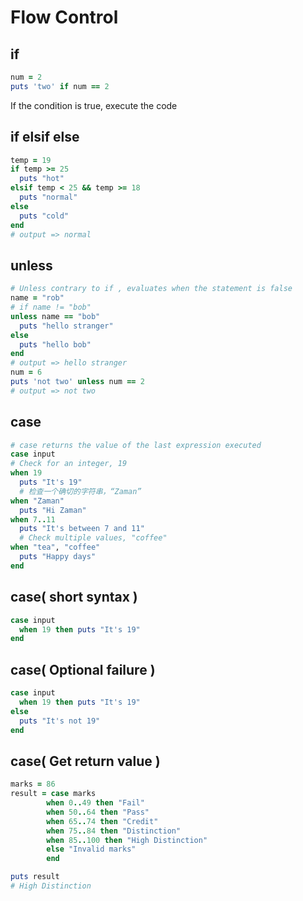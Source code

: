 # Flow Control

## if

```ruby
num = 2
puts 'two' if num == 2
```

If the condition is true, execute the code

## if elsif else

```ruby
temp = 19
if temp >= 25
  puts "hot"
elsif temp < 25 && temp >= 18
  puts "normal"
else
  puts "cold"
end
# output => normal
```

## unless

```ruby
# Unless contrary to if , evaluates when the statement is false
name = "rob"
# if name != "bob"
unless name == "bob"
  puts "hello stranger"
else
  puts "hello bob"
end
# output => hello stranger
num = 6
puts 'not two' unless num == 2
# output => not two
```

## case

```ruby
# case returns the value of the last expression executed
case input
# Check for an integer, 19
when 19
  puts "It's 19"
  # 检查一个确切的字符串，“Zaman”
when "Zaman"
  puts "Hi Zaman"
when 7..11
  puts "It's between 7 and 11"
  # Check multiple values, "coffee"
when "tea", "coffee"
  puts "Happy days"
end
```

## case( short syntax )

```ruby
case input
  when 19 then puts "It's 19"
end
```

## case( Optional failure )

```ruby
case input
  when 19 then puts "It's 19"
else
  puts "It's not 19"
end
```

## case( Get return value )

```ruby
marks = 86
result = case marks
        when 0..49 then "Fail"
        when 50..64 then "Pass"
        when 65..74 then "Credit"
        when 75..84 then "Distinction"
        when 85..100 then "High Distinction"
        else "Invalid marks"
        end

puts result
# High Distinction
```
